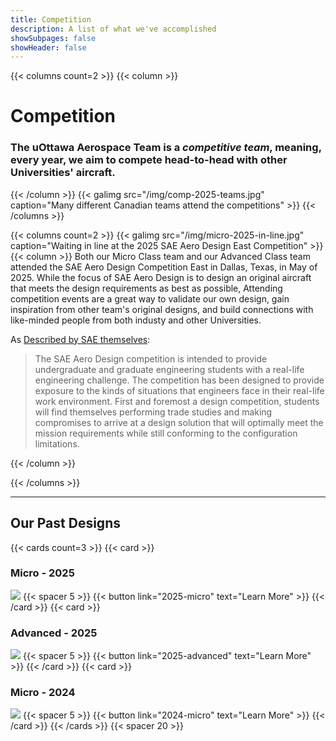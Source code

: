 ```yaml
---
title: Competition
description: A list of what we've accomplished
showSubpages: false
showHeader: false
---
```

{{< columns count=2 >}}
{{< column >}}
# Competition
### The uOttawa Aerospace Team is a *competitive team*, meaning, every year, we aim to compete head-to-head with other Universities' aircraft.
{{< /column >}}
{{< galimg src="/img/comp-2025-teams.jpg" caption="Many different Canadian teams attend the competitions" >}}
{{< /columns >}}

{{< columns count=2 >}}
{{< galimg src="/img/micro-2025-in-line.jpg" caption="Waiting in line at the 2025 SAE Aero Design East Competition" >}}
{{< column >}}
Both our Micro Class team and our Advanced Class team attended the SAE Aero Design Competition East in Dallas, Texas, in May of 2025. While the focus of SAE Aero Design is to design an original aircraft that meets the design requirements as best as possible, Attending competition events are a great way to validate our own design, gain inspiration from other team's original designs, and build connections with like-minded people from both industy and other Universities.

As [Described by SAE themselves](https://www.sae.org/attend/student-events/about-aero-design):

> The SAE Aero Design competition is intended to provide undergraduate and graduate engineering students with a real-life engineering challenge. The competition has been designed to provide exposure to the kinds of situations that engineers face in their real-life work environment. First and foremost a design competition, students will find themselves performing trade studies and making compromises to arrive at a design solution that will optimally meet the mission requirements while still conforming to the configuration limitations.



{{< /column >}}


{{< /columns >}}

---
## Our Past Designs
{{< cards count=3 >}}
{{< card >}}
### Micro - 2025
![](/img/micro-on-the-concrete.jpg)
{{< spacer 5 >}}
{{< button link="2025-micro" text="Learn More" >}}
{{< /card >}}
{{< card >}}
### Advanced - 2025
![](/img/adv-gala.jpg)
{{< spacer 5 >}}
{{< button link="2025-advanced" text="Learn More" >}}
{{< /card >}}
{{< card >}}
### Micro - 2024
![](/img/micro-2024-flying.jpg)
{{< spacer 5 >}}
{{< button link="2024-micro" text="Learn More" >}}
{{< /card >}}
{{< /cards >}}
{{< spacer 20 >}}



